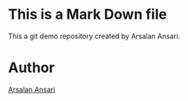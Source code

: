 # This is a Mark Down file

This a git demo repository created by Arsalan Ansari.

# Author

[Arsalan Ansari](https://github.com/madebyarsalan/git)
